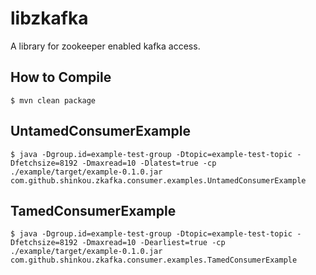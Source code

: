 libzkafka
=========
A library for zookeeper enabled kafka access.

How to Compile
--------------
```
$ mvn clean package
```

UntamedConsumerExample
----------------------
```
$ java -Dgroup.id=example-test-group -Dtopic=example-test-topic -Dfetchsize=8192 -Dmaxread=10 -Dlatest=true -cp ./example/target/example-0.1.0.jar com.github.shinkou.zkafka.consumer.examples.UntamedConsumerExample
```

TamedConsumerExample
--------------------
```
$ java -Dgroup.id=example-test-group -Dtopic=example-test-topic -Dfetchsize=8192 -Dmaxread=10 -Dearliest=true -cp ./example/target/example-0.1.0.jar com.github.shinkou.zkafka.consumer.examples.TamedConsumerExample
```

